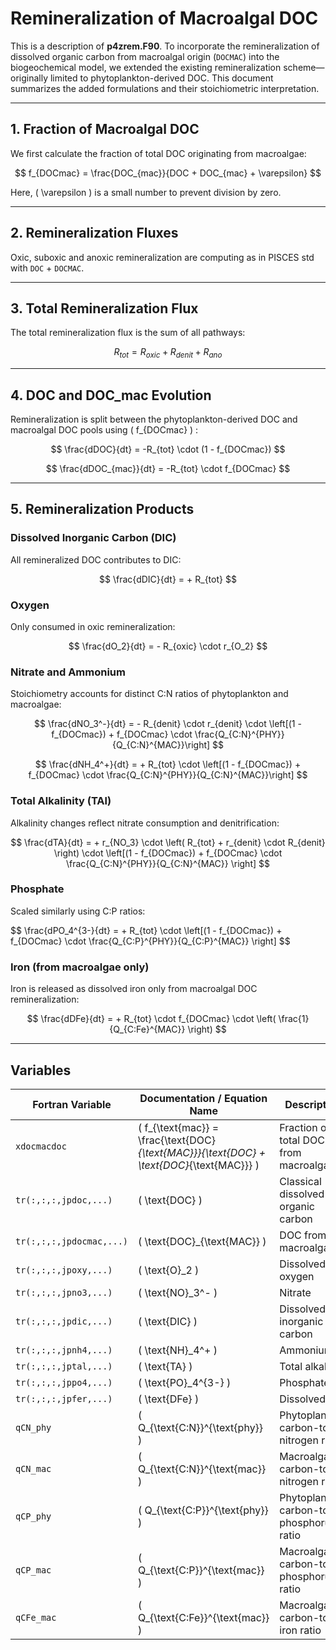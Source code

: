 # Remineralization of Macroalgal DOC 

This is a description of **p4zrem.F90**.
To incorporate the remineralization of dissolved organic carbon from macroalgal origin (`DOCMAC`) into the biogeochemical model, we extended the existing remineralization scheme—originally limited to phytoplankton-derived DOC. This document summarizes the added formulations and their stoichiometric interpretation.

---

## 1. Fraction of Macroalgal DOC

We first calculate the fraction of total DOC originating from macroalgae:

$$ f_{DOCmac} = \frac{DOC_{mac}}{DOC + DOC_{mac} + \varepsilon} $$

Here,  \( \varepsilon \)  is a small number to prevent division by zero.

---

## 2. Remineralization Fluxes

Oxic, suboxic and anoxic remineralization are computing as in PISCES std with `DOC` + `DOCMAC`.

---

## 3. Total Remineralization Flux

The total remineralization flux is the sum of all pathways:

$$
R_{tot} =R_{oxic} + R_{denit} + R _{ano}
$$

---

## 4. DOC and DOC\_mac Evolution

Remineralization is split between the phytoplankton-derived DOC and macroalgal DOC pools using \( f_{DOCmac} \)  :

$$
\frac{dDOC}{dt} = -R_{tot} \cdot (1 - f_{DOCmac})
$$

$$
\frac{dDOC_{mac}}{dt} = -R_{tot} \cdot f_{DOCmac}
$$

---

## 5. Remineralization Products

### Dissolved Inorganic Carbon (DIC)

All remineralized DOC contributes to DIC:

$$
\frac{dDIC}{dt} = + R_{tot}
$$

### Oxygen

Only consumed in oxic remineralization:

$$
\frac{dO_2}{dt} = - R_{oxic} \cdot r_{O_2}
$$

### Nitrate and Ammonium

Stoichiometry accounts for distinct C:N ratios of phytoplankton and macroalgae:

$$
\frac{dNO_3^-}{dt} = - R_{denit} \cdot r_{denit} \cdot \left[(1 - f_{DOCmac}) + f_{DOCmac} \cdot \frac{Q_{C:N}^{PHY}}{Q_{C:N}^{MAC}}\right]
$$

$$
\frac{dNH_4^+}{dt} = + R_{tot} \cdot \left[(1 - f_{DOCmac}) + f_{DOCmac} \cdot \frac{Q_{C:N}^{PHY}}{Q_{C:N}^{MAC}}\right]
$$

### Total Alkalinity (TAl)

Alkalinity changes reflect nitrate consumption and denitrification:

$$
\frac{dTA}{dt} = + r_{NO_3} \cdot \left( R_{tot} + r_{denit} \cdot R_{denit} \right) \cdot \left[(1 - f_{DOCmac}) + f_{DOCmac} \cdot \frac{Q_{C:N}^{PHY}}{Q_{C:N}^{MAC}} \right]
$$

### Phosphate

Scaled similarly using C:P ratios:

$$
\frac{dPO_4^{3-}{dt} = + R_{tot} \cdot \left[(1 - f_{DOCmac}) + f_{DOCmac} \cdot \frac{Q_{C:P}^{PHY}}{Q_{C:P}^{MAC}} \right]
$$

### Iron (from macroalgae only)

Iron is released as dissolved iron only from macroalgal DOC remineralization:

$$
\frac{dDFe}{dt} = + R_{tot} \cdot f_{DOCmac} \cdot \left( \frac{1}{Q_{C:Fe}^{MAC}} \right)
$$

---

## Variables

| Fortran Variable       | Documentation / Equation Name           | Description                                                           |
|------------------------|-----------------------------------------|-----------------------------------------------------------------------|
| `xdocmacdoc`           | \( f_{\text{mac}} = \frac{\text{DOC}_{\text{MAC}}}{\text{DOC} + \text{DOC}_{\text{MAC}}} \) | Fraction of total DOC from macroalgae                                |
| `tr(:,:,:,jpdoc,...)`  | \( \text{DOC} \)                         | Classical dissolved organic carbon                                    |
| `tr(:,:,:,jpdocmac,...)` | \( \text{DOC}_{\text{MAC}} \)         | DOC from macroalgae                                                   |
| `tr(:,:,:,jpoxy,...)`  | \( \text{O}_2 \)                         | Dissolved oxygen                                                      |
| `tr(:,:,:,jpno3,...)`  | \( \text{NO}_3^- \)                      | Nitrate                                                               |
| `tr(:,:,:,jpdic,...)`  | \( \text{DIC} \)                         | Dissolved inorganic carbon                                            |
| `tr(:,:,:,jpnh4,...)`  | \( \text{NH}_4^+ \)                      | Ammonium                                                              |
| `tr(:,:,:,jptal,...)`  | \( \text{TA} \)                          | Total alkalinity                                                      |
| `tr(:,:,:,jppo4,...)`  | \( \text{PO}_4^{3-} \)                   | Phosphate                                                             |
| `tr(:,:,:,jpfer,...)`  | \( \text{DFe} \)                          | Dissolved iron                                                        |
| `qCN_phy`              | \( Q_{\text{C:N}}^{\text{phy}} \)       | Phytoplankton carbon-to-nitrogen ratio                               |
| `qCN_mac`              | \( Q_{\text{C:N}}^{\text{mac}} \)       | Macroalgae carbon-to-nitrogen ratio                                  |
| `qCP_phy`              | \( Q_{\text{C:P}}^{\text{phy}} \)       | Phytoplankton carbon-to-phosphorus ratio                             |
| `qCP_mac`              | \( Q_{\text{C:P}}^{\text{mac}} \)       | Macroalgae carbon-to-phosphorus ratio                                |
| `qCFe_mac`             | \( Q_{\text{C:Fe}}^{\text{mac}} \)      | Macroalgae carbon-to-iron ratio                                      |


